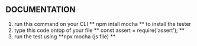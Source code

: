 ## DOCUMENTATION
1. run this command on your CLI ** npm intall mocha ** to install the tester
2. type this code ontop of your file ** const assert = require('assert'); **
3. run the test using **npx mocha (js file) **